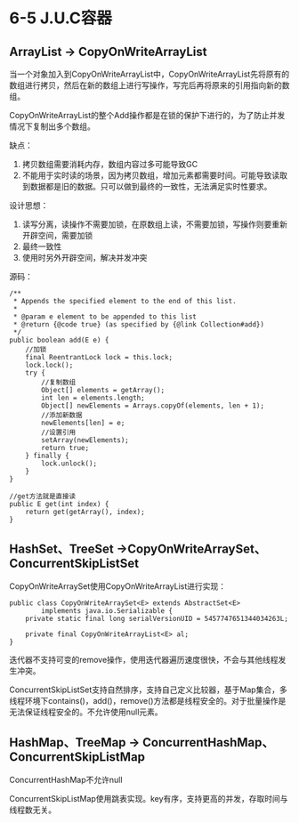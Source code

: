 # 6-5 J.U.C容器

## ArrayList -> CopyOnWriteArrayList

当一个对象加入到CopyOnWriteArrayList中，CopyOnWriteArrayList先将原有的数组进行拷贝，然后在新的数组上进行写操作，写完后再将原来的引用指向新的数组。

CopyOnWriteArrayList的整个Add操作都是在锁的保护下进行的，为了防止并发情况下复制出多个数组。

缺点：

1. 拷贝数组需要消耗内存，数组内容过多可能导致GC
2. 不能用于实时读的场景，因为拷贝数组，增加元素都需要时间。可能导致读取到数据都是旧的数据。只可以做到最终的一致性，无法满足实时性要求。

设计思想：
1. 读写分离，读操作不需要加锁，在原数组上读，不需要加锁，写操作则要重新开辟空间，需要加锁
2. 最终一致性
3. 使用时另外开辟空间，解决并发冲突


源码：

    /**
     * Appends the specified element to the end of this list.
     *
     * @param e element to be appended to this list
     * @return {@code true} (as specified by {@link Collection#add})
     */
    public boolean add(E e) {
        //加锁
        final ReentrantLock lock = this.lock;
        lock.lock();
        try {
            //复制数组
            Object[] elements = getArray();
            int len = elements.length;
            Object[] newElements = Arrays.copyOf(elements, len + 1);
            //添加新数据
            newElements[len] = e;
            //设置引用
            setArray(newElements);
            return true;
        } finally {
            lock.unlock();
        }
    }

    //get方法就是直接读
    public E get(int index) {
        return get(getArray(), index);
    }

## HashSet、TreeSet ->CopyOnWriteArraySet、ConcurrentSkipListSet

CopyOnWriteArraySet使用CopyOnWriteArrayList进行实现：

    public class CopyOnWriteArraySet<E> extends AbstractSet<E>
            implements java.io.Serializable {
        private static final long serialVersionUID = 5457747651344034263L;

        private final CopyOnWriteArrayList<E> al;
    }

迭代器不支持可变的remove操作，使用迭代器遍历速度很快，不会与其他线程发生冲突。

ConcurrentSkipListSet支持自然排序，支持自己定义比较器，基于Map集合，多线程环境下contains()，add()，remove()方法都是线程安全的。对于批量操作是无法保证线程安全的。不允许使用null元素。

## HashMap、TreeMap -> ConcurrentHashMap、ConcurrentSkipListMap

ConcurrentHashMap不允许null

ConcurrentSkipListMap使用跳表实现。key有序，支持更高的并发，存取时间与线程数无关。
